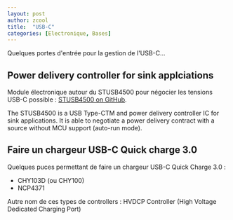 ```yaml
---
layout: post
author: zcool
title:  "USB-C"
categories: [Electronique, Bases]
---
```


Quelques portes d'entrée pour la gestion de l'USB-C...


## Power delivery controller for sink applciations

Module électronique autour du STUSB4500 pour négocier les tensions USB-C possible : [STUSB4500 on GitHub](https://github.com/usb-c/STUSB4500).

The STUSB4500 is a USB Type-CTM and power delivery controller IC for sink applications. It is able to negotiate a power delivery contract with a source without MCU support (auto-run mode).


## Faire un chargeur USB-C Quick charge 3.0

Quelques puces permettant de faire un chargeur USB-C Quick Charge 3.0 :
- CHY103D (ou CHY100)
- NCP4371

Autre nom de ces types de controllers : HVDCP Controller (High Voltage Dedicated Charging Port)
